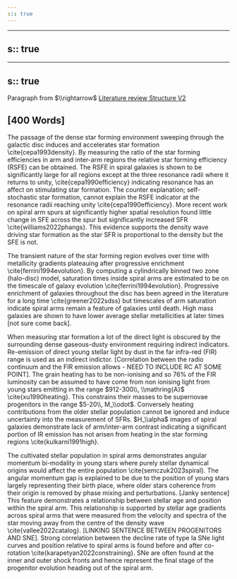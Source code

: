 ```yaml
---
s:: true
---
```

---
s:: true
---
---
s:: true
---
Paragraph from $\\rightarrow$ [Literature review Structure V2](./Literature%20review%20Structure%20V2.md)

## [400 Words]


The passage of the dense star forming environment sweeping through the galactic disc induces and accelerates star formation \\cite{cepa1993density}.  By measuring the ratio of the star forming efficiencies in arm and inter-arm regions the relative star forming efficiency (RSFE) can be obtained. The RSFE in spiral galaxies is shown to be significantly large for all regions except at the three resonance radii where it returns to unity, \\cite{cepa1990efficiency} indicating resonance has an affect on stimulating star formation. The counter explanation; self-stochastic star formation, cannot explain the RSFE indicator at the resonance radii reaching unity \\cite{cepa1990efficiency}. More recent work on spiral arm spurs at significantly higher spatial resolution found little change in SFE across the spur but significantly increased SFR \\cite{williams2022phangs}. This evidence supports the density wave driving star formation as the star SFR is proportional to the density but the SFE is not. 

The transient nature of the star forming region evolves over time with metallicity gradients plateauing after progressive enrichment \\cite{ferrini1994evolution}.  By computing a cylindrically binned two zone (halo-disc) model, saturation times inside spiral arms are estimated to be on the timescale of galaxy evolution \\cite{ferrini1994evolution}. Progressive enrichment of galaxies throughout the disc has been agreed in the literature for a long time \\cite{greener2022sdss} but timescales of arm saturation indicate spiral arms remain a feature of galaxies until death. High mass galaxies are shown to have lower average stellar metallicities at later times [not sure come back].

When measuring star formation a lot of the direct light is obscured by the surrounding dense gaseous-dusty environment requiring indirect indicators. Re-emission of direct young stellar light by dust in the far infra-red (FIR) range is used as an indirect indictor. [Correlation between the radio continuum and the FIR emission allows - NEED TO INCLUDE RC AT SOME POINT].  The grain heating has to be non-ionising and so 76% of the FIR luminosity can be assumed to have come from non ionising light from young stars emitting in the range $912-300\\, \\mathring{A}$ \\cite{xu1990heating}. This constrains their masses to be supernovae progenitors in the range $5-20\\, M_\\odot$.  Conversely heating contributions from the older stellar population cannot be ignored and induce uncertainty into the measurement of SFRs. $H_\\alpha$ images of spiral galaxies demonstrate lack of arm/inter-arm contrast indicating a significant portion of IR emission has not arisen from heating in the star forming regions \\cite{kulkarni1991high}.

The cultivated stellar population in spiral arms demonstrates angular momentum bi-modality in young stars where purely stellar dynamical origins would affect the entire population \\cite{semczuk2023spiral}. The angular momentum gap is explained to be due to the position of young stars largely representing their birth place, where older stars coherence from their origin is removed by phase mixing and perturbations. [Janky sentence]  This feature demonstrates a relationship between stellar age and position within the spiral arm. This relationship is supported by stellar age gradients across spiral arms that were measured from the velocity and spectra of the star moving away from the centre of the density wave \\cite{vallee2022catalog}. [LINKING SENTENCE BETWEEN PROGENITORS AND SNE].  Strong correlation between the decline rate of type Ia SNe light curves and position relative to spiral arms is found before and after co-rotation \\cite{karapetyan2022constraining}. SNe are often found at the inner and outer shock fronts and hence represent the final stage of the progenitor evolution heading out of the spiral arm.

